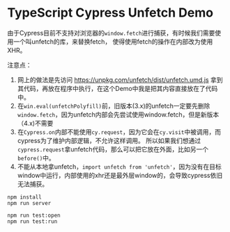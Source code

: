 TypeScript Cypress Unfetch Demo
=========================================

由于Cypress目前不支持对浏览器的`window.fetch`进行捕获，有时候我们需要使用一个叫unfetch的库，来替换fetch，
使得使用fetch的操作在内部改为使用XHR。

注意点：

1. 网上的做法是先访问 https://unpkg.com/unfetch/dist/unfetch.umd.js 拿到其代码，再放在程序中执行，在这个Demo中我是把其内容直接放在了代码中。
2. 在`win.eval(unfetchPolyfill)`前，旧版本(3.x)的unfetch一定要先删除`window.fetch`，因为unfetch内部会先尝试使用window.fetch，但是新版本（4.x)不需要
3. 在`Cypress.on`内部不能使用`cy.request`，因为它会在`cy.visit`中被调用，而cypress为了维护内部逻辑，不允许这样调用。
   所以如果我们想通过`cypress.request`拿unfetch代码，那么可以把它放在外面，比如另一个`before()`中。
4. 不能从本地拿unfetch，`import unfetch from 'unfetch'`，因为没有在目标window中运行，内部使用的xhr还是最外层window的，会导致cypress依旧无法捕获。

```
npm install
npm run server

npm run test:open
npm run test:run
```
